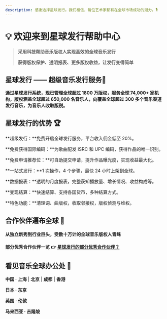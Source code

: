 ```yaml
---
description: 感谢选择星球发行。我们相信，每位艺术家都有在全球市场成功的潜力。🎙️
---
```


# 💡 欢迎来到星球发行帮助中心

> **采用科技帮助音乐版权人实现高效的全球音乐发行**&#x20;
>
> **获得版权保护、透明报表、更多版权收益，让发行变得简单**

## 星球发行 —— 超级音乐发行服务🧭

**通过星球发行系统，现已管理全球超过 1800 万版权，服务全球 74,000+ 家机构，版权涵盖全球超过 650,000 名音乐人，向覆盖全球超过 300 多个音乐渠道发行音乐，为音乐人收取版税。**

## 星球发行的优势  🏆

**超级发行：**免费开启全球发行服务，平台收入佣金低至 20%。

**免费获得国际编码：**为歌曲配发 ISRC 和 UPC 编码，获得作品的唯一识别。

**免费申请推荐位：**可自助提交申请，提升作品曝光度，实现收益最大化。

**一站式发行：**1 次操作，4 个步骤，最快 24 小时上架到全球。

**数据报表：**透明的月度报表，完整获知播放量、增长情况、收益构成等。

**变现结算：**快速结算、支持各国货币，多种结算方式。

**特色功能：**清理词、曲版权，收取邻接权，版权侦测与维权。

## 合作伙伴遍布全球 🧲

#### 从独立新秀到行业巨头，受数十万计的全球音乐版权人青睐

#### 部分优秀合作伙伴一览 👉   [星球发行的部分优秀合作伙伴？](services/sdistros-business-partners.md)

## 看见音乐全球办公处 💼

**中国 · 上海** | **北京** | **成都** | **香港**

**日本 · 东京**

**英国** · **伦敦**

**马来西亚 · 吉隆坡**
